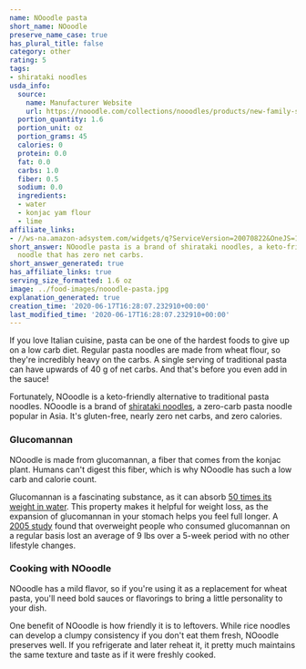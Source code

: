 ```yaml
---
name: NOoodle pasta
short_name: NOoodle
preserve_name_case: true
has_plural_title: false
category: other
rating: 5
tags:
- shirataki noodles
usda_info:
  source:
    name: Manufacturer Website
    url: https://nooodle.com/collections/nooodles/products/new-family-size-32-ounce-nooodle
  portion_quantity: 1.6
  portion_unit: oz
  portion_grams: 45
  calories: 0
  protein: 0.0
  fat: 0.0
  carbs: 1.0
  fiber: 0.5
  sodium: 0.0
  ingredients:
  - water
  - konjac yam flour
  - lime
affiliate_links:
- //ws-na.amazon-adsystem.com/widgets/q?ServiceVersion=20070822&OneJS=1&Operation=GetAdHtml&MarketPlace=US&source=ss&ref=as_ss_li_til&ad_type=product_link&tracking_id=isitketo-20&language=en_US&marketplace=amazon&region=US&placement=B07MVWJN5G&asins=B07MVWJN5G&linkId=d7f34257020e961585214b58a2c34e24&show_border=true&link_opens_in_new_window=true
short_answer: NOoodle pasta is a brand of shirataki noodles, a keto-friendly pasta
  noodle that has zero net carbs.
short_answer_generated: true
has_affiliate_links: true
serving_size_formatted: 1.6 oz
image: ../food-images/nooodle-pasta.jpg
explanation_generated: true
creation_time: '2020-06-17T16:28:07.232910+00:00'
last_modified_time: '2020-06-17T16:28:07.232910+00:00'
---
```

If you love Italian cuisine, pasta can be one of the hardest foods to give up on a low carb diet. Regular pasta noodles are made from wheat flour, so they're incredibly heavy on the carbs. A single serving of traditional pasta can have upwards of 40 g of net carbs. And that's before you even add in the sauce!

Fortunately, NOoodle is a keto-friendly alternative to traditional pasta noodles. NOoodle is a brand of [shirataki noodles](/shirataki-noodles), a zero-carb pasta noodle popular in Asia. It's gluten-free, nearly zero net carbs, and zero calories.

### Glucomannan

NOoodle is made from glucomannan, a fiber that comes from the konjac plant. Humans can't digest this fiber, which is why NOoodle has such a low carb and calorie count.

Glucomannan is a fascinating substance, as it can absorb [50 times its weight in water](https://www.ncbi.nlm.nih.gov/pmc/articles/PMC3892933/). This property makes it helpful for weight loss, as the expansion of glucomannan in your stomach helps you feel full longer. A [2005 study](https://pubmed.ncbi.nlm.nih.gov/15614200/) found that overweight people who consumed glucomannan on a regular basis lost an average of 9 lbs over a 5-week period with no other lifestyle changes.

### Cooking with NOoodle

NOoodle has a mild flavor, so if you're using it as a replacement for wheat pasta, you'll need bold sauces or flavorings to bring a little personality to your dish.

One benefit of NOoodle is how friendly it is to leftovers. While rice noodles can develop a clumpy consistency if you don't eat them fresh, NOoodle preserves well. If you refrigerate and later reheat it, it pretty much maintains the same texture and taste as if it were freshly cooked.
